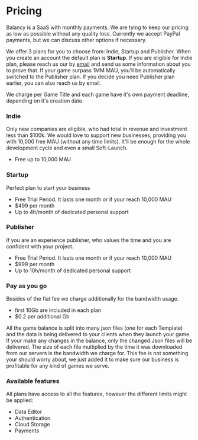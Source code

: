 # Pricing

Balancy is a SaaS with monthly payments. We are tying to keep our pricing as low as possible without any quality loss. Currently we accept PayPal payments, but we can discuss other options if necessary.

We offer 3 plans for you to choose from: Indie, Startup and Publisher. When you create an account the default plan is **Startup**. If you are eligible for Indie plan, please reach us our by [email](mailto:contact@balancy.co) and send us some information about you to prove that. If your game surpass 1MM MAU, you'll be automatically switched to the Publisher plan. If you decide you need Publisher plan earlier, you can also reach us by email.

We charge per Game Title and each game have it's own payment deadline, depending on it's creation date.

### Indie
Only new companies are eligible, who had total in revenue and investment less than $100k.
We would love to support new businesses, providing you with 10,000 free MAU (without any time limits). It'll be enough for the whole development cycle and even a small Soft-Launch.

* Free up to 10,000 MAU

### Startup
Perfect plan to start your business

* Free Trial Period. It lasts one month or if your reach 10,000 MAU
* $499 per month
* Up to 4h/month of dedicated personal support

### Publisher
If you are an experience publisher, who values the time and you are confident with your project. 

* Free Trial Period. It lasts one month or if your reach 10,000 MAU
* $999 per month
* Up to 10h/month of dedicated personal support

### Pay as you go

Besides of the flat fee we charge additionally for the bandwidth usage.

* first 10Gb are included in each plan
* $0.2 per additional Gb

All the game balance is split into many json files (one for each Template) and the data is being delivered to your clients when they launch your game. If your make any changes in the balance, only the changed Json files will be delivered. The size of each file multiplied by the time it was downloaded from our servers is the bandwidth we charge for. This fee is not something your should worry about, we just added it to make sure our business is profitable for any kind of games we serve. 


### Available features
All plans have access to all the features, however the different limits might be applied:

* Data Editor
* Authentication
* Cloud Storage
* Payments
